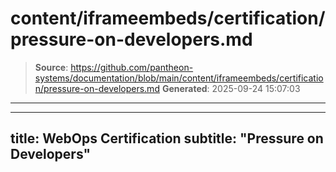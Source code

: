 # content/iframeembeds/certification/pressure-on-developers.md

> **Source**: https://github.com/pantheon-systems/documentation/blob/main/content/iframeembeds/certification/pressure-on-developers.md
> **Generated**: 2025-09-24 15:07:03

---

---
title: WebOps Certification
subtitle: "Pressure on Developers"
---

<Partial file="certification-guide/pressure-on-developers.md" />
